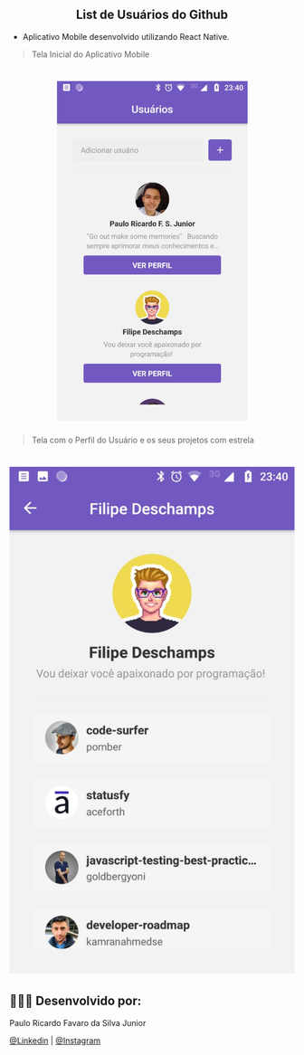 


<h2 align="center" > List de Usuários do Github </h2>

- Aplicativo Mobile desenvolvido utilizando React Native.




> Tela Inicial do Aplicativo Mobile
<h1 align="center">
    <img alt="HOME" src="img\appList.jpeg" width="337px" height="600px" />
</h1>


> Tela com o Perfil do Usuário e os seus projetos com estrela

<h1 align="center">
    <img alt="HOME" src="img\appList02.jpeg"  />
</h1>







## 👨🏼‍🚀 Desenvolvido por:

Paulo Ricardo Favaro da Silva Junior

 [@Linkedin](https://www.linkedin.com/in/paulo-ricardo-favaro-da-silva-junior-79092ab8/) | [@Instagram](https://www.instagram.com/prjr_dexter/)
